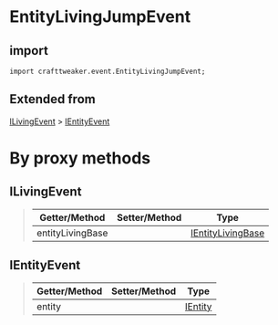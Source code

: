 # EntityLivingJumpEvent

## import
`import crafttweaker.event.EntityLivingJumpEvent;`

## Extended from
[ILivingEvent](/CraftTweaker/Vanilla/Events/ILivingEvent.md) > [IEntityEvent](CraftTweaker/Vanilla/Events/IEntityEvent.md)

# By proxy methods

## ILivingEvent
> | Getter/Method   | Setter/Method     | Type                                                                         |
> |-----------------|-------------------|------------------------------------------------------------------------------|
> | entityLivingBase|                   | [IEntityLivingBase](/CraftTweaker/Vanilla/Entities/IEntityLivingBase.md)     |

## IEntityEvent
> | Getter/Method   | Setter/Method     | Type                                                               |
> |-----------------|-------------------|--------------------------------------------------------------------|
> | entity          |                   | [IEntity](/CraftTweaker/Vanilla/Entities/IEntity.md)               |